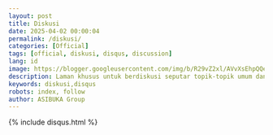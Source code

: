 ```yaml
---
layout: post
title: Diskusi
date: 2025-04-02 00:00:04
permalink: /diskusi/
categories: [Official]
tags: [official, diskusi, disqus, discussion]
lang: id
image: https://blogger.googleusercontent.com/img/b/R29vZ2xl/AVvXsEhpQQe96jI9dkzN81SsrYbJ8IR0dOvN0eiItucN_ppF-WjQ3tzL3q18pMprWs5dbPXbkmUKF7dPBWaFLMQne16BBURYsIZQ2xYbNw1-tV6kW9UnOkvZuI_a_9MBJF9lekshsUSAlEEY7XyOsuLv7nNNhvUpzd9bajaVNklcezkSewK0wpf4xZ6FIWHwmzI/s0-rw/diskusi.jpeg
description: Laman khusus untuk berdiskusi seputar topik-topik umum dan bebas.
keywords: diskusi,disqus
robots: index, follow
author: ASIBUKA Group
---
```

{% include disqus.html %}
